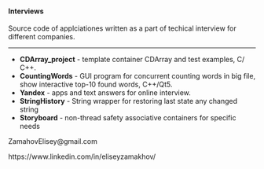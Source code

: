 #### Interviews ####
Source code of applciationes written as a part of techical interview for different companies.

***

- **CDArray_project** - template container CDArray and test examples, С/С++.
- **CountingWords** - GUI program for concurrent counting words in big file, show interactive top-10 found words, C++/Qt5.
- **Yandex** - apps and text answers for online interview.
- **StringHistory** - String wrapper for restoring last state any changed string
- **Storyboard** - non-thread safety associative containers for specific needs

<p>ZamahovElisey@gmail.com</p>
https://www.linkedin.com/in/eliseyzamakhov/
